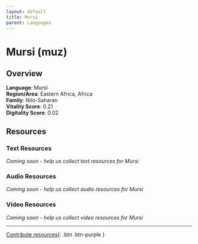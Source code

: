 ```yaml
---
layout: default
title: Mursi
parent: Languages
---
```


# Mursi (muz)

## Overview

**Language**: Mursi  
**Region/Area**: Eastern Africa, Africa  
**Family**: Nilo-Saharan  
**Vitality Score**: 0.21  
**Digitality Score**: 0.02  

## Resources

### Text Resources
*Coming soon - help us collect text resources for Mursi*

### Audio Resources
*Coming soon - help us collect audio resources for Mursi*

### Video Resources
*Coming soon - help us collect video resources for Mursi*

---

[Contribute resources](https://fairtrain.github.io/){: .btn .btn-purple }
